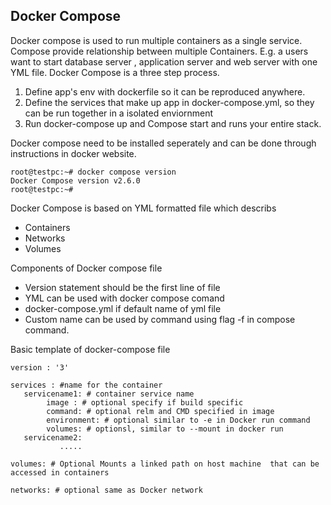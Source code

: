 ## Docker Compose

Docker compose is used to run multiple containers as a single service. Compose provide relationship between multiple Containers. E.g. a users want to start database server , application server and web server with one YML file. Docker Compose is a three step process.
1. Define app's env with dockerfile so it can be reproduced anywhere.
2. Define the services that make up app in docker-compose.yml, so they can be run together in a isolated enviornment
3. Run docker-compose up and Compose start and runs your entire stack.

Docker compose need to be installed seperately and can be done through instructions in docker website.
```
root@testpc:~# docker compose version
Docker Compose version v2.6.0
root@testpc:~#
```

Docker Compose is based on YML formatted file which describs 
* Containers
* Networks
* Volumes

Components of Docker compose file
* Version statement should be the first line of file
* YML can be used with docker compose comand
* docker-compose.yml if default name of yml file
* Custom name can be used by command using flag -f in compose command.

Basic template of docker-compose file
```
version : '3'

services : #name for the container
   servicename1: # container service name
        image : # optional specify if build specific
        command: # optional relm and CMD specified in image
        environment: # optional similar to -e in Docker run command
        volumes: # optionsl, similar to --mount in docker run
   servicename2:
           .....

volumes: # Optional Mounts a linked path on host machine  that can be accessed in containers

networks: # optional same as Docker network
```

